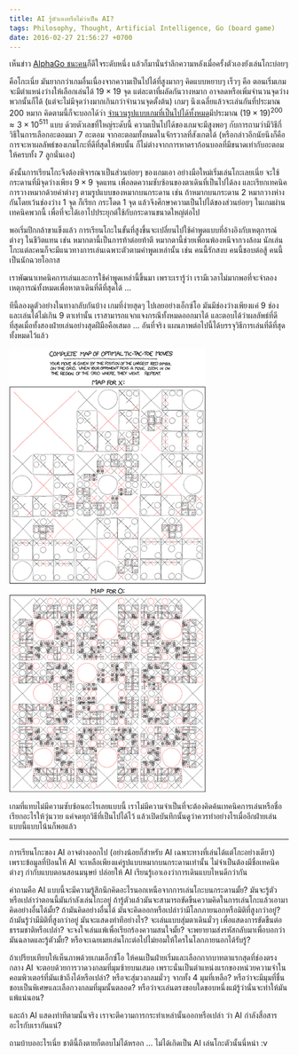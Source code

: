 ```yaml
---
title: AI รู้ตัวเองหรือไม่ว่าเป็น AI?
tags: Philosophy, Thought, Artificial Intelligence, Go (board game)
date: 2016-02-27 21:56:27 +0700
---
```


เห็นข่าว [AlphaGo ชนะคน]ก็ดีใจระดับหนึ่ง แล้วก็มานั่นรำลึกความหลังเมื่อครั้งตัวเองยังเล่นโกะบ่อยๆ

คือโกะเนี่ย มันยากกว่าเกมอื่นเนื่องจากความเป็นไปได้ที่สูงมากๆ คิดแบบหยาบๆ เร็วๆ คือ ตอนเริ่มเกมจะมีตำแหน่งว่างให้เลือกเล่นได้ $19\times19$ จุด แต่ละตาที่ผลัดกันวางหมาก อาจลดหรือเพิ่มจำนวนจุดว่างพวกนั้นก็ได้ (แต่จะไม่มีจุดว่างมากเกินกว่าจำนวนจุดตั้งต้น) เกมๆ นึงเฉลี่ยแล้วจะเล่นกันที่ประมาณ 200 หมาก คิดตามนี้ก็จะบอกได้ว่า [จำนวนรูปแบบเกมที่เป็นไปได้ทั้งหมด][go game possibilities]มีประมาณ $(19\times19)^{200} \approx 3\times10^{511}$ แบบ ด้วยตัวเลขที่ใหญ่ระดับนี้ ความเป็นไปได้ของเกมจะมีสูงพอๆ กับการถามว่ามีวิธีกี่วิธีในการเลือกอะตอมมา 7 อะตอม จากอะตอมทั้งหมดในจักรวาลที่สังเกตได้ (หรือกล่าวอีกนัยนึงก็คือ การจะหาผลลัพธ์ของเกมโกะที่ดีที่สุดให้พบนั้น ก็ไม่ต่างจากการหาดราก้อนบอลที่มีขนาดเท่ากับอะตอมให้ครบทั้ง 7 ลูกนั่นเอง)

ดังนั้นการเรียนโกะจึงต้องพิจารณาเป็นส่วนย่อยๆ ของเกมเอา อย่างมือใหม่เริ่มเล่นโกะเลยเนี่ย จะใช้กระดานที่มีจุดว่างเพียง $9\times9$ จุดแทน เพื่อลดความซับซ้อนของตาเดินที่เป็นไปได้ลง และเรียกเทคนิคการวางหมากด้วยคำต่างๆ ตามรูปแบบของหมากบนกระดาน เช่น ถ้าหมากบนกระดาน 2 หมากวางห่างกันโดยเว้นช่องว่าง 1 จุด ก็เรียก กระโดด 1 จุด แล้วจึงศึกษาความเป็นไปได้ของส่วนย่อยๆ ในเกมผ่านเทคนิคพวกนี้ เพื่อที่จะได้เอาไปประยุกต์ใช้กับกระดานขนาดใหญ่ต่อไป

พอเริ่มปีกกล้าขาแข็งแล้ว การเรียนโกะในขั้นที่สูงขึ้นจะเปลี่ยนไปใช้คำพูดแบบที่อ้างอิงกับเหตุการณ์ต่างๆ ในชีวิตแทน เช่น หมากตานี้เป็นการท้าต่อยท้าตี หมากตานี้ช่วยเพื่อนพ้องหนีจากวงล้อม นักเล่นโกะแต่ละคนก็จะมีแนวทางการเล่นเฉพาะตัวตามคำพูดเหล่านั้น เช่น คนนี้รักสงบ คนนี้ชอบต่อสู้ คนนี้เป็นนักฉวยโอกาส

เราพัฒนาเทคนิคการเล่นและการใช้คำพูดเหล่านี้ขึ้นมา เพราะเรารู้ว่า เรามีเวลาไม่มากพอที่จะจำลองเหตุการณ์ทั้งหมดเพื่อหาตาเดินที่ดีที่สุดได้ ...

ทีนี้ลองดูตัวอย่างในทางกลับกันบ้าง เกมที่ง่ายสุดๆ ไปเลยอย่างเอ็กซ์โอ มันมีช่องว่างเพียงแค่ 9 ช่องและเล่นได้ไม่เกิน 9 ตาเท่านั้น เราสามารถแจกแจงกรณีทั้งหมดออกมาได้ และตอบได้ว่าผลลัพธ์ที่ดีที่สุดเมื่อทั้งสองฝ่ายเล่นอย่างสุดฝีมือคือเสมอ ... อันที่จริง แผนภาพต่อไปนี้ได้บรรจุวิธีการเล่นที่ดีที่สุดทั้งหมดไว้แล้ว

[![](/images/tic_tac_toe.png)][xkcd tic-tac-toe]

เกมที่แทบไม่มีความซับซ้อนอะไรเลยแบบนี้ เราไม่มีความจำเป็นที่จะต้องคิดค้นเทคนิคการเล่นหรือชื่อเรียกอะไรให้วุ่นวาย แค่จดทุกวิธีที่เป็นไปได้ไว้ แล้วเปิดบันทึกนั้นดูว่าควรทำอย่างไรเมื่ออีกฝ่ายเล่นแบบนี้แบบโน้นก็พอแล้ว

---

การเรียนโกะของ AI อาจต่างออกไป (อย่างน้อยก็สำหรับ AI เฉพาะทางที่เล่นได้แต่โกะอย่างเดียว) เพราะข้อมูลที่ป้อนให้ AI จะเหลือเพียงแค่รูปแบบหมากบนกระดานเท่านั้น ไม่จำเป็นต้องมีชื่อเทคนิคต่างๆ กำกับแบบตอนสอนมนุษย์ ปล่อยให้ AI เรียนรู้เอาเองว่าการเดินแบบไหนดีกว่ากัน

คำถามคือ AI แบบนี้จะมีความรู้สึกนึกคิดอะไรนอกเหนือจากการเล่นโกะบนกระดานมั้ย? มันจะรู้ตัวหรือเปล่าว่าตอนนี้มันกำลังเล่นโกะอยู่ ถ้ารู้ตัวแล้วมันจะสามารถขัดขืนความคิดในการเล่นโกะแล้วเอามาคิดอย่างอื่นได้มั้ย? ถ้ามันคิดอย่างอื่นได้ มันจะคิดออกหรือเปล่าว่ามีโลกภายนอกหรือมิติที่สูงกว่าอยู่? ถ้ามันรู้ว่ามีมิติที่สูงกว่าอยู่ มันจะแสดงท่าทีอย่างไร? จะเล่นแบบสุ่มตาเดินมั่วๆ เพื่อแสดงการขัดขืนต่อธรรมชาติหรือเปล่า? จะจงใจเล่นแพ้เพื่อเรียกร้องความสนใจมั้ย? จะพยายามส่งรหัสกลับมาเพื่อบอกว่ามันฉลาดและรู้ตัวมั้ย? หรือจะเฉยเมยเล่นโกะต่อไปไม่ยอมให้ใครในโลกภายนอกได้รับรู้?

ถ้าเปรียบเทียบให้เห็นภาพด้วยเกมเอ็กซ์โอ ให้คนเป็นฝ่ายเริ่มและเลือกกากบาทตาแรกสุดที่ช่องตรงกลาง AI จะตอบด้วยการวาดวงกลมที่มุมซ้ายบนเสมอ เพราะนั่นเป็นตำแหน่งแรกของหน่วยความจำในคอมพิวเตอร์ที่มันเข้าถึงได้หรือเปล่า? หรือจะสุ่มวงกลมมั่วๆ จากทั้ง 4 มุมที่เหลือ? หรือว่าจะมีมุมที่ชื่นชอบเป็นพิเศษและเลือกวงกลมที่มุมนั้นตลอด? หรือว่าจะเล่นตรงขอบใดขอบหนึ่งแม้รู้ว่านั่นจะทำให้มันแพ้แน่นอน?

และถ้า AI แสดงท่าทีตามนั้นจริง เราจะตีความการกระทำเหล่านั้นออกหรือเปล่า ว่า AI กำลังสื่อสารอะไรกับเรากันแน่?

ถามบ้าบออะไรเนี่ย ชาตินี้ถึงตายก็ตอบไม่ได้หรอก ... ไม่ได้เกิดเป็น AI เล่นโกะตัวนั้นนี่หน่า :v

[AlphaGo ชนะคน]: https://www.blognone.com/node/77188
[go game possibilities]: https://en.wikipedia.org/wiki/Go_and_mathematics
[xkcd tic-tac-toe]: https://xkcd.com/832/
